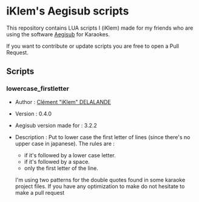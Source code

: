 # iKlem's Aegisub scripts

This repository contains LUA scripts I (iKlem) made for my friends who are using the software [Aegisub](https://github.com/Aegisub/Aegisub) for Karaokes.

If you want to contribute or update scripts you are free to open a Pull Request.

## Scripts
### lowercase_firstletter
- Author : [Clément "iKlem" DELALANDE](https://github.com/iKlem)
- Version : 0.4.0
- Aegisub version made for : 3.2.2
- Description :
  Put to lower case the first letter of lines (since there's no upper case in japanese).
  The rules are :
    - if it's followed by a lower case letter.
    - if it's followed by a space.
    - only the first letter of the line.

  I'm using two patterns for the double quotes found in some karaoke project files. If you have any optimization to make do not hesitate to make a pull request
